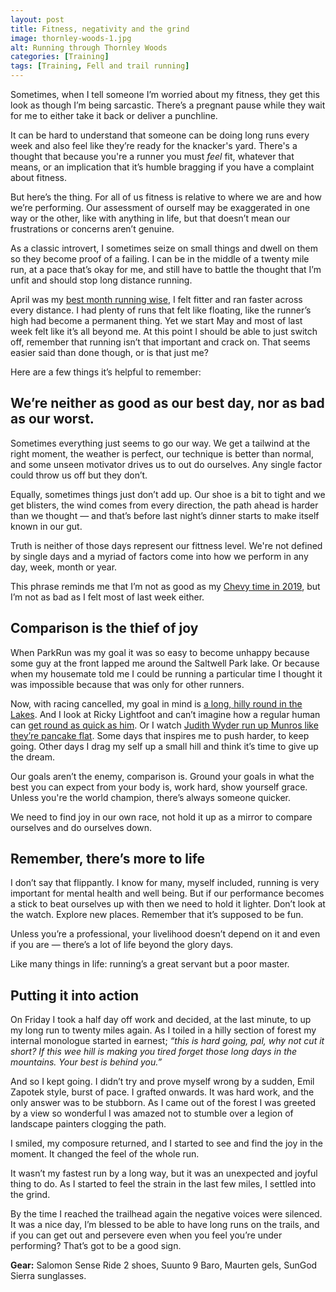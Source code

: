 ```yaml
---
layout: post
title: Fitness, negativity and the grind
image: thornley-woods-1.jpg
alt: Running through Thornley Woods
categories: [Training]
tags: [Training, Fell and trail running]
---
```


Sometimes, when I tell someone I’m worried about my fitness, they get this look as though I’m being sarcastic. There’s a pregnant pause while they wait for me to either take it back or deliver a punchline. 

It can be hard to understand that someone can be doing long runs every week and also feel like they’re ready for the knacker's yard. There's a thought that because you're a runner you must _feel_ fit, whatever that means, or an implication that it’s humble bragging if you have a complaint about fitness.

But here’s the thing. For all of us fitness is relative to where we are and how we’re performing. Our assessment of ourself may be exaggerated in one way or the other, like with anything in life, but that doesn’t mean our frustrations or concerns aren’t genuine. 

As a classic introvert, I sometimes seize on small things and dwell on them so they become proof of a failing. I can be in the middle of a twenty mile run, at a pace that’s okay for me, and still have to battle the thought that I’m unfit and should stop long distance running.

April was my [best month running wise](https://theunforgivingminute.run/april-runnotes/), I felt fitter and ran faster across every distance. I had plenty of runs that felt like floating, like the runner’s high had become a permanent thing. Yet we start May and most of last week felt like it’s all beyond me. At this point I should be able to just switch off, remember that running isn’t that important and crack on. That seems easier said than done though, or is that just me?

Here are a few things it’s helpful to remember:

## We’re neither as good as our best day, nor as bad as our worst.

Sometimes everything just seems to go our way. We get a tailwind at the right moment, the weather is perfect, our technique is better than normal, and some unseen motivator drives us to out do ourselves. Any single factor could throw us off but they don’t.

Equally, sometimes things just don’t add up. Our shoe is a bit to tight and we get blisters, the wind comes from every direction, the path ahead is harder than we thought — and that’s before last night’s dinner starts to make itself known in our gut.

Truth is neither of those days represent our fittness level. We're not defined by single days and a myriad of factors come into how we perform in any day, week, month or year.

This phrase reminds me that I’m not as good as my [Chevy time in 2019](https://theunforgivingminute.run/losing-the-plot-chevy-chase-2019/), but I’m not as bad as I felt most of last week either.

## Comparison is the thief of joy

When ParkRun was my goal it was so easy to become unhappy because some guy at the front lapped me around the Saltwell Park lake. Or because when my housemate told me I could be running a particular time I thought it was impossible because that was only for other runners.

Now, with racing cancelled, my goal in mind is [a long, hilly round in the Lakes](https://georgefisher.co.uk/pages/abrahams-tea-round). And I look at Ricky Lightfoot and can’t imagine how a regular human can [get round as quick as him](https://www.instagram.com/p/B9fD21UnaK7/). Or I watch [Judith Wyder run up Munros like they’re pancake flat](https://www.instagram.com/p/B3bdpO7naSs/). Some days that inspires me to push harder, to keep going. Other days I drag my self up a small hill and think it’s time to give up the dream.

Our goals aren’t the enemy, comparison is. Ground your goals in what the best you can expect from your body is, work hard, show yourself grace.  Unless you're the world champion, there’s  always someone quicker.

We need to find joy in our own race, not hold it up as a mirror to compare ourselves and do ourselves down.

## Remember, there’s more to life

I don’t say that flippantly. I know for many, myself included, running is very important for mental health and well being. But if our performance becomes a stick to beat ourselves up with then we need to hold it lighter. Don’t look at the watch. Explore new places. Remember that it’s supposed to be fun. 

Unless you’re a professional, your livelihood doesn’t depend on it and even if you are — there’s a lot of life beyond the glory days.

Like many things in life: running’s a great servant but a poor master.

## Putting it into action

On Friday I took a half day off work and decided, at the last minute, to up my long run to twenty miles again. As I toiled in a hilly section of forest my internal monologue started in earnest; _“this is hard going, pal, why not cut it short? If this wee hill is making you tired forget those long days in the mountains. Your best is behind you.”_

And so I kept going. I didn’t try and prove myself wrong by a sudden, Emil Zapotek style, burst of pace. I grafted onwards. It was hard work, and the only answer was to be stubborn. As I came out of the forest I was greeted by a view so wonderful I was amazed not to stumble over a legion of landscape painters clogging the path. 

I smiled, my composure returned, and I started to see and find the joy in the moment. It changed the feel of the whole run.

It wasn’t my fastest run by a long way, but it was an unexpected and joyful thing to do. As I started to feel the strain in the last few miles, I settled into the grind. 

By the time I reached the trailhead again the negative voices were silenced. It was a nice day, I’m blessed to be able to have long runs on the trails, and if you can get out and persevere even when you feel you’re under performing? That’s got to be a good sign. 

**Gear:** Salomon Sense Ride 2 shoes, Suunto 9 Baro, Maurten gels, SunGod Sierra sunglasses.

